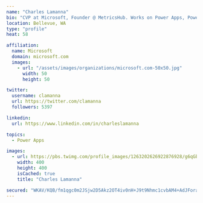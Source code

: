 ```yaml
---
name: "Charles Lamanna"
bio: "CVP at Microsoft, Founder @ MetricsHub. Works on Power Apps, Power Automate, Power Virtual Agent, Common Data Service and Dynamics 365."
location: Bellevue, WA
type: "profile"
heat: 58

affiliation:
  name: Microsoft
  domain: microsoft.com
  images:
    - url: "/assets/images/organizations/microsoft.com-50x50.jpg"
      width: 50
      height: 50

twitter:
  username: clamanna
  url: https://twitter.com/clamanna
  followers: 5397

linkedin:
  url: https://www.linkedin.com/in/charleslamanna

topics:
  - Power Apps

images:
  - url: https://pbs.twimg.com/profile_images/1263202626922876928/g6qGbHZ-_400x400.jpg
    width: 400
    height: 400
    isCached: true
    title: "Charles Lamanna"

secured: "WKAV/KQB/fm1qgc0m2JSjw2D5Akz2OT4iv0nH+J9t9Nhmc1cvbAM4+AdJFora8SEKq3L3tVzfyfrofmM/5SsAZmJocnmLdzE4kRBPJn3YiJ5JShuHg4nylTkboWreAfIcqv61HEkkU6kIbjoG4kzqcGqc1KxZJiKUeD0TOTjcpRT+EGwHM8lYG/Jzuc6/ooMECPO7UlmJ931dmC4DgPWyEGCheELDpSoiggDM5svroM1f3sZNVYy1/76e+Z2dwOtCTNafDSDYoq4QUR9Nx0jBXD1bPOBoKgQ95HFrnUZ0BQZ+7s8MXDgmJ8Y7KHTSzxSbVCvLG1LSdZul0ikZFi3ZJ1dfiTvB7YxcoSQgUobNsa/no2NVl9LHu+boBx3DQRXLwnNuWMdWxe636VmgoZuP8WHmTNb3X89h7mxRGtMgiU=;opT4kzaniwUbmO3fB6nKyw=="
---
```


